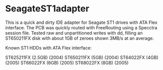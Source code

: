 # SeagateST1adapter

This is a quick and dirty IDE adapter for Seagate ST1 drives with ATA Flex interface.
The PCB was quickly routed with FreeRouting using a Specctra session file.
Tested raw and unpartitioned writes with dd, filling an ST650211FX disk with about 1GB of zeroes shown 3MB/s at an average.

Known ST1 HDDs with ATA Flex interface:

ST625211FX (2.5GB) (2004)
ST650211FX (5GB) (2004)
ST64022FX (4GB) (2005)
ST66022FX (6GB) (2005)
ST68022FX (8GB) (2005)
